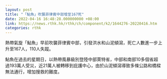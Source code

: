 ```yaml
---
layout: post
title: "「鮎魚」吹襲菲律賓中部增至167死"
date: 2022-04-16 16:48:28.000000000 +08:00
link: https://news.rthk.hk/rthk/ch/component/k2/1644276-20220416.htm
categories: rthk
---
```


熱帶氣旋「鮎魚」早前吹襲菲律賓中部，引發洪水和山泥傾瀉，死亡人數進一步上升至167人，110人失蹤。

鮎魚在過去的星期日，以熱帶風暴級別登陸中部萊特省，中部和南部10多個省超過193萬人受災，近21萬人被轉移到庇護中心，由於山泥傾瀉導致多條公路和橋樑無法通行，增加搜救的難度。
